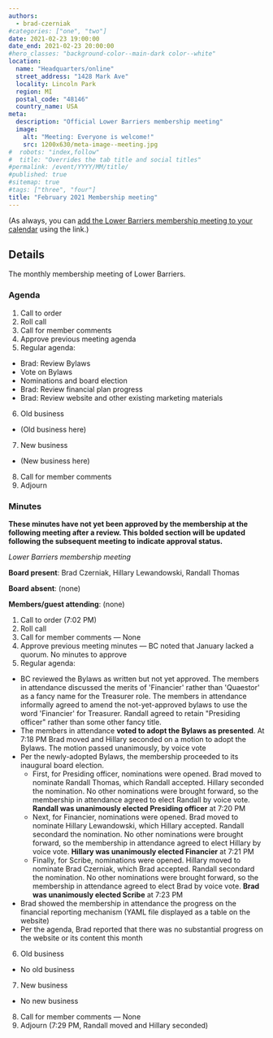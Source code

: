 ```yaml
---
authors:
  - brad-czerniak
#categories: ["one", "two"]
date: 2021-02-23 19:00:00
date_end: 2021-02-23 20:00:00
#hero_classes: "background-color--main-dark color--white"
location:
  name: "Headquarters/online"
  street_address: "1428 Mark Ave"
  locality: Lincoln Park
  region: MI
  postal_code: "48146"
  country_name: USA
meta:
  description: "Official Lower Barriers membership meeting"
  image:
    alt: "Meeting: Everyone is welcome!"
    src: 1200x630/meta-image--meeting.jpg
#  robots: "index,follow"
#  title: "Overrides the tab title and social titles"
#permalink: /event/YYYY/MM/title/
#published: true
#sitemap: true
#tags: ["three", "four"]
title: "February 2021 Membership meeting"
---
```


(As always, you can [add the Lower Barriers membership meeting to your calendar](http://bit.ly/lowerbarriers) using the link.)

## Details

The monthly membership meeting of Lower Barriers.

### Agenda

1. Call to order
2. Roll call
3. Call for member comments
4. Approve previous meeting agenda
5. Regular agenda:
  * Brad: Review Bylaws
  * Vote on Bylaws
  * Nominations and board election
  * Brad: Review financial plan progress
  * Brad: Review website and other existing marketing materials
6. Old business
  * (Old business here)
7. New business
  * (New business here)
8. Call for member comments
9. Adjourn

### Minutes

**These minutes have not yet been approved by the membership at the following meeting after a review. This bolded section
will be updated following the subsequent meeting to indicate approval status.**

_Lower Barriers membership meeting_

**Board present**: Brad Czerniak, Hillary Lewandowski, Randall Thomas

**Board absent**: (none)

**Members/guest attending**: (none)

1. Call to order (7:02 PM)
2. Roll call
3. Call for member comments — None
4. Approve previous meeting minutes — BC noted that January lacked a quorum. No minutes to approve
5. Regular agenda:
  * BC reviewed the Bylaws as written but not yet approved. The members in attendance discussed the merits of 'Financier'
     rather than 'Quaestor' as a fancy name for the Treasurer role. The members in attendance informally agreed to amend 
     the not-yet-approved bylaws to use the word 'Financier' for Treasurer. Randall agreed to retain "Presiding officer" 
     rather than some other fancy title.
  * The members in attendance **voted to adopt the Bylaws as presented**. At 7:18 PM Brad moved and Hillary seconded on 
    a motion to adopt the Bylaws. The motion passed unanimously, by voice vote
  * Per the newly-adopted Bylaws, the membership proceeded to its inaugural board election.
    * First, for Presiding officer, nominations were opened. Brad moved to nominate Randall Thomas, which Randall accepted. 
      Hillary seconded the nomination. No other nominations were brought forward, so the membership in attendance agreed 
      to elect Randall by voice vote. **Randall was unanimously elected Presiding officer** at 7:20 PM
    * Next, for Financier, nominations were opened. Brad moved to nominate Hillary Lewandowski, which Hillary accepted. 
      Randall secondard the nomination. No other nominations were brought forward, so the membership in attendance agreed 
      to elect Hillary by voice vote. **Hillary was unanimously elected Financier** at 7:21 PM
    * Finally, for Scribe, nominations were opened. Hillary moved to nominate Brad Czerniak, which Brad accepted. Randall 
      secondard the nomination. No other nominations were brought forward, so the membership in attendance agreed to elect 
      Brad by voice vote. **Brad was unanimously elected Scribe** at 7:23 PM
  * Brad showed the membership in attendance the progress on the financial reporting mechanism (YAML file displayed as a 
    table on the website)
  * Per the agenda, Brad reported that there was no substantial progress on the website or its content this month
6. Old business
  * No old business
7. New business
  * No new business
8. Call for member comments — None
9. Adjourn (7:29 PM, Randall moved and Hillary seconded)
